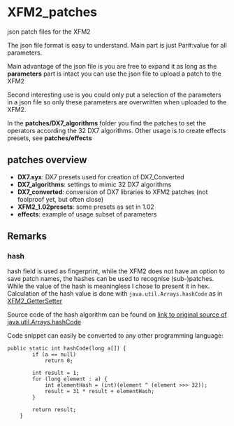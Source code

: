 # XFM2_patches
json patch files for the XFM2

The json file format is easy to understand.
Main part is just Par#:value for all parameters.

Main advantage of the json file is you are free to expand it as long as the **parameters** part is intact you can use the json file to upload a patch to the XFM2

Second interesting use is you could only put a selection of the  parameters in a json file so only these parameters are overwritten when uploaded to the XFM2. 

In the **patches/DX7_algorithms** folder you find the patches to set the operators according the 32 DX7 algorithms.
Other usage is to create effects presets, see **patches/effects**

## patches overview

- **DX7.syx**: DX7 presets used for creation of DX7_Converted
- **DX7_algorithms**:  settings to mimic 32 DX7 algorithms
- **DX7_converted**: conversion of DX7 libraries to XFM2 patches (not foolproof yet, but often close)
- **XFM2_1.02presets**: some presets as set in 1.02
- **effects**: example of usage subset of parameters 


## Remarks

### hash
hash field is used as fingerprint, while the XFM2 does not have an option to save patch names, the hashes can be used to recognise (sub-)patches. While the value of the hash is meaningless I chose to present it in hex. Calculation of the hash value is done with `java.util.Arrays.hashCode` as in [XFM2_GetterSetter](https://github.com/xerhard/XFM2_GetterSetter)

Source code of the hash algorithm can be found on [link to original source of java.util.Arrays.hashCode](https://hg.openjdk.java.net/jdk8/jdk8/jdk/file/tip/src/share/classes/java/util/Arrays.java)

Code snippet can easily be converted to any other programming language:

	public static int hashCode(long a[]) {
	        if (a == null)
	            return 0;
	
	        int result = 1;
	        for (long element : a) {
	            int elementHash = (int)(element ^ (element >>> 32));
	            result = 31 * result + elementHash;
	        }
	
	        return result;
	    }

